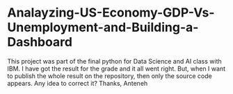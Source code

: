 # Analayzing-US-Economy-GDP-Vs-Unemployment-and-Building-a-Dashboard
This project was part of the final python for Data Science and AI class with IBM. I have got the result for the grade and it all went right. 
But, when I want to publish the whole result on the repository, then only the source code appears.
Any idea to correct it? 
Thanks,
Anteneh
